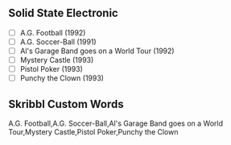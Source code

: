 ## Solid State Electronic
- [ ] A.G. Football (1992)
- [ ] A.G. Soccer-Ball (1991)
- [ ] Al's Garage Band goes on a World Tour (1992)
- [ ] Mystery Castle (1993)
- [ ] Pistol Poker (1993)
- [ ] Punchy the Clown (1993)
## Skribbl Custom Words
A.G. Football,A.G. Soccer-Ball,Al's Garage Band goes on a World Tour,Mystery Castle,Pistol Poker,Punchy the Clown